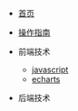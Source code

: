 
* [首页](/)
* [操作指南](guide)

* 前端技术
  * [javascript](front/javascript/)
  * [echarts](front/echarts/)

* 后端技术

